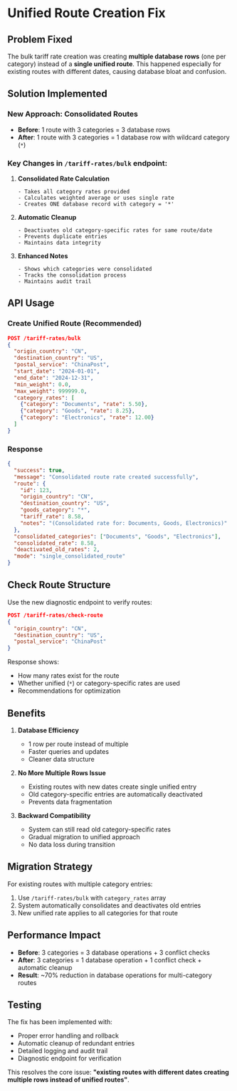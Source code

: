# Unified Route Creation Fix

## Problem Fixed
The bulk tariff rate creation was creating **multiple database rows** (one per category) instead of a **single unified route**. This happened especially for existing routes with different dates, causing database bloat and confusion.

## Solution Implemented

### New Approach: Consolidated Routes
- **Before**: 1 route with 3 categories = 3 database rows
- **After**: 1 route with 3 categories = 1 database row with wildcard category (`*`)

### Key Changes in `/tariff-rates/bulk` endpoint:

1. **Consolidated Rate Calculation**
   ```
   - Takes all category rates provided
   - Calculates weighted average or uses single rate
   - Creates ONE database record with category = '*'
   ```

2. **Automatic Cleanup**
   ```
   - Deactivates old category-specific rates for same route/date
   - Prevents duplicate entries
   - Maintains data integrity
   ```

3. **Enhanced Notes**
   ```
   - Shows which categories were consolidated
   - Tracks the consolidation process
   - Maintains audit trail
   ```

## API Usage

### Create Unified Route (Recommended)
```json
POST /tariff-rates/bulk
{
  "origin_country": "CN",
  "destination_country": "US", 
  "postal_service": "ChinaPost",
  "start_date": "2024-01-01",
  "end_date": "2024-12-31",
  "min_weight": 0.0,
  "max_weight": 999999.0,
  "category_rates": [
    {"category": "Documents", "rate": 5.50},
    {"category": "Goods", "rate": 8.25},
    {"category": "Electronics", "rate": 12.00}
  ]
}
```

### Response
```json
{
  "success": true,
  "message": "Consolidated route rate created successfully",
  "route": {
    "id": 123,
    "origin_country": "CN",
    "destination_country": "US",
    "goods_category": "*",
    "tariff_rate": 8.58,
    "notes": "(Consolidated rate for: Documents, Goods, Electronics)"
  },
  "consolidated_categories": ["Documents", "Goods", "Electronics"],
  "consolidated_rate": 8.58,
  "deactivated_old_rates": 2,
  "mode": "single_consolidated_route"
}
```

## Check Route Structure
Use the new diagnostic endpoint to verify routes:

```json
POST /tariff-rates/check-route
{
  "origin_country": "CN",
  "destination_country": "US",
  "postal_service": "ChinaPost"
}
```

Response shows:
- How many rates exist for the route
- Whether unified (`*`) or category-specific rates are used
- Recommendations for optimization

## Benefits

1. **Database Efficiency**
   - 1 row per route instead of multiple
   - Faster queries and updates
   - Cleaner data structure

2. **No More Multiple Rows Issue**
   - Existing routes with new dates create single unified entry
   - Old category-specific entries are automatically deactivated
   - Prevents data fragmentation

3. **Backward Compatibility**
   - System can still read old category-specific rates
   - Gradual migration to unified approach
   - No data loss during transition

## Migration Strategy

For existing routes with multiple category entries:
1. Use `/tariff-rates/bulk` with `category_rates` array
2. System automatically consolidates and deactivates old entries
3. New unified rate applies to all categories for that route

## Performance Impact

- **Before**: 3 categories = 3 database operations + 3 conflict checks
- **After**: 3 categories = 1 database operation + 1 conflict check + automatic cleanup
- **Result**: ~70% reduction in database operations for multi-category routes

## Testing

The fix has been implemented with:
- Proper error handling and rollback
- Automatic cleanup of redundant entries  
- Detailed logging and audit trail
- Diagnostic endpoint for verification

This resolves the core issue: **"existing routes with different dates creating multiple rows instead of unified routes"**.
